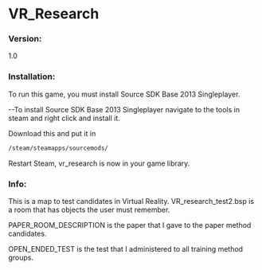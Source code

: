 # VR_Research

### Version:
1.0

### Installation:
To run this game, you must install Source SDK Base 2013 Singleplayer.

--To install Source SDK Base 2013 Singleplayer navigate to the tools in steam and right click and install it.

Download this and put it in
```sh
/steam/steamapps/sourcemods/
```
Restart Steam, vr_research is now in your game library.

### Info:
This is a map to test candidates in Virtual Reality.
VR_research_test2.bsp is a room that has objects the user must remember.

PAPER_ROOM_DESCRIPTION is the paper that I gave to the paper method candidates.

OPEN_ENDED_TEST is the test that I administered to all training method groups.
